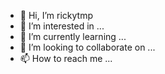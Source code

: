 - 👋 Hi, I’m rickytmp
- 👀 I’m interested in ...
- 🌱 I’m currently learning ...
- 💞️ I’m looking to collaborate on ...
- 📫 How to reach me ...

<!---
rickytmp/rickytmp is a ✨ special ✨ repository because its `README.md` (this file) appears on your GitHub profile.
You can click the Preview link to take a look at your changes.
--->

